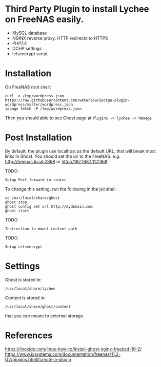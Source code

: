 # Third Party Plugin to install Lychee on FreeNAS easily.

- MySQL database
- NGINX reverse proxy. HTTP redirects to HTTPS
- PHP7.4
- DCHP settings
- letsencrypt script

# Installation

On FreeNAS root shell:

    curl -o /tmp/wordpress.json https://raw.githubusercontent.com/waterlou/iocage-plugin-wordpress/master/wordpress.json
    iocage fetch -P /tmp/wordpress.json

Then you should able to see Ghost page at `Plugins -> lychee -> Manage`

# Post Installation

By default, the plugin use localhost as the default URL, that will break most links in Ghost.  You should set the url to the FreeNAS.  e.g. http://freenas.local:2368 or http://192.168.1.11:2368

TODO:
    
    Setup Port forward in router

To change this setting, run the following in the jail shell:

    cd /usr/local/share/ghost
    ghost stop
    ghost config set url http://mydomain.com
    ghost start

TODO:

    Instruction to mount content path

TODO:

    Setup Letsencrypt


# Settings

Ghost is stored in:

    /usr/local/share/lychee

Content is stored in:

    /usr/local/share/ghost/content

that you can mount to external storage.

# References

<https://linoxide.com/linux-how-to/install-ghost-nginx-freebsd-10-2/>  
<https://www.ixsystems.com/documentation/freenas/11.3-U2/plugins.html#create-a-plugin>


